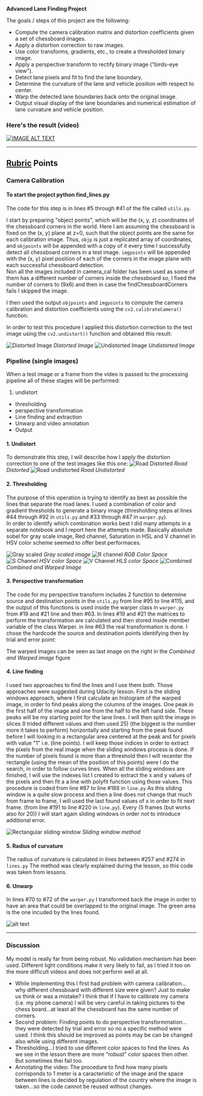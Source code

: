 
**Advanced Lane Finding Project**

The goals / steps of this project are the following:

* Compute the camera calibration matrix and distortion coefficients given a set of chessboard images.
* Apply a distortion correction to raw images.
* Use color transforms, gradients, etc., to create a thresholded binary image.
* Apply a perspective transform to rectify binary image ("birds-eye view").
* Detect lane pixels and fit to find the lane boundary.
* Determine the curvature of the lane and vehicle position with respect to center.
* Warp the detected lane boundaries back onto the original image.
* Output visual display of the lane boundaries and numerical estimation of lane curvature and vehicle position.

[//]: # (Image References)

[image1]: ./camera_cal/calibration4.jpg "Distorted"
[image2]: ./output_images/undistorted1.jpg "Undistorted"
[image3]: ./test_images/test2.jpg "Road Distorted"
[image4]: ./output_images/undistorted2.jpg "Road Undistorted"
[image5]: ./output_images/figure_1_1.png "Gray"
[image6]: ./output_images/figure_1_2.png "RGB channels"
[image7]: ./output_images/figure_1_3.png "HSV channels"
[image8]: ./output_images/figure_1_4.png "HLS channel"
[image9]: ./output_images/figure_3.png "Combined"
[image10]: ./output_images/output_image.png "Output"
[image11]: ./output_images/line_finding.png "Line Finding1"


[video1]: ./project_video_out.mp4 "Video"

### Here's the result (video)

[![IMAGE ALT TEXT](http://img.youtube.com/vi/HqdTVlX3ytE/0.jpg)](https://youtu.be/HqdTVlX3ytE)


---


## [Rubric](https://review.udacity.com/#!/rubrics/571/view) Points

### Camera Calibration

#### To start the project python find_lines.py

The code for this step is in lines #5 through #41 of the file called `utils.py`.  

I start by preparing "object points", which will be the (x, y, z) coordinates of the chessboard corners in the world. Here I am assuming the chessboard is fixed on the (x, y) plane at z=0, such that the object points are the same for each calibration image.  Thus, `objp` is just a replicated array of coordinates, and `objpoints` will be appended with a copy of it every time I successfully detect all chessboard corners in a test image.  `imgpoints` will be appended with the (x, y) pixel position of each of the corners in the image plane with each successful chessboard detection.  
Non all the images included in camera_cal folder has been used as some of
them has a different number of corners inside the chessboard so, I fixed the
number of corners to (9x6) and then in case the findChessboardCorners fails I
skipped the image.

I then used the output `objpoints` and `imgpoints` to compute the camera calibration and distortion coefficients using the `cv2.calibrateCamera()` function.

In order to test this procedure I applied this distortion correction to the test
image using the `cv2.undistort()` function and obtained this result:

![Distorted Image][image1] *Distorted Image*
![Undistorted Image][image2] *Undistorted Image*

### Pipeline (single images)
When a test image or a frame from the video is passed to the processing pipeline
all of these stages will be performed:
1. undistort
- thresholding
- perspective transformation
- Line finding and extraction
- Unwarp and video annotation
- Output

#### 1. Undistort
To demonstrate this step, I will describe how I apply the distortion correction to one of the test images like this one:
![Road Distorted][image3] *Road Distorted*
![Road undistorted][image4] *Road Undistorted*

#### 2. Thresholding
The purpose of this operation is trying to identify as best as possible the lines
that separate the road lanes.
I used a combination of color and gradient thresholds to generate a binary image (thresholding steps at lines #44 through #92 in `utils.py` and #33 through #47 in `warper.py`).  
In order to identify which combination works best I did many attempts in a separate
notebook and I report here the attempts made.
Basically absolute sobel for gray scale image, Red channel, Saturation in HSL
and V channel in HSV color scheme seemed to offer best performaces.

![Gray scaled][image5] *Gray scaled image*
![R channel][image6] *RGB Color Space*
![S Channel][image7] *HSV color Space*
![V Channel][image8] *HLS color Space*
![Combined][image9] *Combined and Warped Image*

#### 3. Perspective transformation

The code for my perspective transform includes 2 function to determine source
and destination points in the `utils.py` from line #95 to line #115, and
the output of this functions is used inside the warper class in `warper.py` from #19 and #21 line and then #63.
In lines #19 and #21 the matrices to perform the transformation are calculated and
then stored inside member variable of the class Warper. in line #63  the real transformation
is done.
I chose the hardcode the source and destination points identifying then by
trial and error point:

The warped images can be seen as last image on the right in the *Combined and Warped image* figure

#### 4. Line finding

I used two approaches to find the lines and I use them both.
Those approaches were suggested during Udacity lesson.
First is the sliding windows approach, where I first calculate an histogram
of the warped image, in order to find peaks along the columns of the images.
One peak in the first half of the image and one from the half to the left hand side.
These peaks will be my starting point for the lane lines.
I will then split the image in slices (I trided different values and then used 25) (the biggest is the number more it takes to perform) horizontally and starting from the peak found before I will looking in a rectangular area centered at the peak and for
pixels with value "1" i.e. (line points).
I will keep those indices in order to extract the pixels from the real image
when the sliding windows process is done.
If the number of pixels found is more than a threshold then I will recenter the
rectangle (using the mean of the position of this points) were I do the search,
in order to follow curves lines.
When all the sliding windows are finished, I will use the indexes list I created
to extract the x and y values of the pixels and then fit a a line with polyfit function
using those values.
This procedure is coded from line #87 to line #188 in `line.py`
As this sliding window is a quite slow process and then a line does not change
that much from frame to frame, I will used the last found values of x in order
to fit next frame. (from line #191 to line #220 in `line.py`).
Every (5 frames (but works also for 20)) I will start again sliding windows in order not to introduce additional error.

![Rectangular sliding window][image11] *Sliding window method*


#### 5. Radius of curvature

The radius of curvature is calculated in lines between #257 and #274 in `lines.py`
The method was clearly explained during the lesson, so this code was taken from
lessons.

#### 6. Unwarp

In lines #70 to #72 of the `warper.py` I transformed back the image in order
to have an area that could be overlapped to the original image.
The green area is the one incuded by the lines found.

![alt text][image10]

---


### Discussion

My model is really far from being robust. No validation mechanism has been
used. Different light conditions make it very likely to fail, as I tried it too
on the more difficult videos and does not perform well at all.
- While implementing this I first had problem with camera calibration...
why different chessboard with different size were given? Just to make us think or
was a mistake? I think that if I have to calibrate my camera (i.e. my phone camera)
I will be very careful in taking pictures to the chess board...at least all the
chessboard has the same number of corners.
- Second problem: Finding points to do perspective transformmation...
 they were detected by trial and error so no a specific method were used.
 I think this should be improved as points may be can be changed also while using
 different images.
- Thresholding...I tried to use different color spaces to find the lines.
As we see in the lesson there are more "robust" color spaces then other.
But sometimes thei fail too.
- Annotating the video: The procedure to find how many pixels corrisponds to
 1 meter is a caracteristic of the image and the space between lines is decided
 by regulation of the country where the image is taken...so the code cannot
 be reused without changes.

